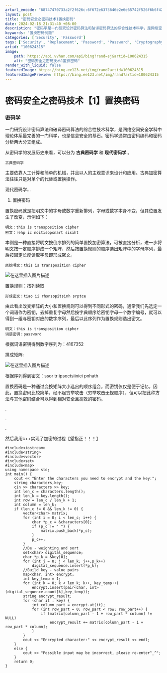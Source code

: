 ```yaml
---
arturl_encode: "68747470733a2f2f626c:6f672e6373646e2e6e65742f526f6b6f426173696c69736b2f:61727469636c652f64657461696c732f313030363234333135"
layout: post
title: "密码安全之密码技术1置换密码"
date: 2024-02-18 21:31:40 +08:00
description: "密码学是一门研究设计密码算法和破译密码算法的综合性技术科学，是网络空间安全学科中理论体系最完善的一门"
keywords: "置换密码例题"
categories: ['Security', 'Password']
tags: ['Security', 'Replacement', 'Password', 'Password', 'Cryptography', 'Classical']
artid: "100624315"
image:
    path: https://api.vvhan.com/api/bing?rand=sj&artid=100624315
    alt: "密码安全之密码技术1置换密码"
render_with_liquid: false
featuredImage: https://bing.ee123.net/img/rand?artid=100624315
featuredImagePreview: https://bing.ee123.net/img/rand?artid=100624315
---
```


# 密码安全之密码技术【1】置换密码

### 密码学

一门研究设计密码算法和破译密码算法的综合性技术科学，是网络空间安全学科中理论体系最完善的一门科学，也是信息安全的基石。密码学通常由密码编码和密码分析两大分支组成。

从密码学的发展历史来看，可以分为
**古典密码学**
和
**现代密码学**
。

```
古典密码学

```

主要依靠人工计算和简单的机械，并且以人的主观意识来设计和应用。古典加密算法往往只是对单个的代替或置换操作。

现代密码学…

1. 置换密码

置换密码就是把明文中的字母或数字重新排列，字母或数字本身不变，但其位置发生了改变，示例如下：

```
明文：this is transposition cipher
密文：rehp ic noitisopsnart sisiht

```

本例是一种直接将明文按倒序排列的简单置换加密算法，可被直接分析，进一步将明文按一定顺序排成一个矩阵，然后按置换规则的顺序选出矩阵中的字母序列，最后按固定长度读取字母即形成密文。

```
原始明文：this is transposition cipher

```

![在这里插入图片描述](https://i-blog.csdnimg.cn/blog_migrate/bfea571ad43ad636b792c8144015b3a9.png)
  
置换规则：按列读取

```
形成密文：tiao ii rhsnsopitsinh srptce

```

由此看出改变矩阵的大小和置换规则可以得到不同形式的密码，通常我们先选定一个词语作为密钥，去掉重复字母然后按字典顺序给密钥字母一个数字编号，就可以得到一组与密钥对应的数字序列，最后以此序列作为置换规则选出密文。

```
明文：this is transposition cipher
词语密钥：password

```

根据词语密钥得到数字序列为：4167352
  
排成矩阵:
  
![在这里插入图片描述](https://i-blog.csdnimg.cn/blog_migrate/39a7393ec9f850825c238bd3c539f690.png)
  
根据序列得到密文：ssor tr ipsoctsiiniei pnhath

置换密码是一种通过变换矩阵大小选出的顺序组合，而密钥仅仅是便于记忆，因此，置换密码比较简单，经不起穷举攻击（穷举攻击无视顺序），但可以把此种方法与其他密码结合可以得到相对安全且高效的密码。
  
.
  
.
  
.
  
然后我用c++实现了加密的过程【望指正！！！】

```
#include<iostream>
#include<string>
#include<vector>
#include<set>
#include<map>
using namespace std;
int main() {
	cout << "Enter the characters you need to encrypt and the key:";
	string characters,key;
	cin >> characters >> key;
	int len_c = characters.length();
	int len_k = key.length();
	int row = len_c / len_k + 1;
	int column = len_k;
	if (len_c != 0 && len_k != 0) {
		vector<char> matrix;
		for (int i = 0; i < len_c; i++) {
			char *p_c = &characters[0];
			if (p_c != " ") {
				matrix.push_back(*p_c);
			}
			p_c++;
		}
		//De - weighting and sort
		set<char> digital_sequence;
		char *p_k = &key[0];
		for (int j = 0; j < len_k; j++,p_k++)
			digital_sequence.insert(*p_k);
		//Build key - value pairs
		map<char, int> encrypt;
		int key_temp = 1;
		for (int k = 0; k < len_k; k++, key_temp++)
			encrypt.insert(pair<char, int>(digital_sequence.count[k],key_temp));
		string encrypt_result;
		for (char it : key) {
			int column_part = encrypt.at(it);
			for (int row_part = 0; row_part < row; row_part++) {
				if (matrix[column_part - 1 + row_part * column] != NULL)
					encrypt_result += matrix[column_part - 1 + row_part * column];
			}
		}
		cout << "Encrypted character:" << encrypt_result << endl;
	}
	else {
		cout << "Possible input may be incorrect, please re-enter^_^";
	}
	return 0;
}

```